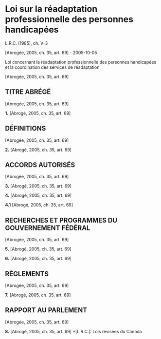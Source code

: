 # Loi sur la réadaptation professionnelle des personnes handicapées

L.R.C. (1985), ch. V-3

[Abrogée, 2005, ch. 35, art. 69] - 2005-10-05

Loi concernant la réadaptation professionnelle des personnes handicapées et la coordination des services de réadaptation

[Abrogée, 2005, ch. 35, art. 69]

## TITRE ABRÉGÉ

[Abrogée, 2005, ch. 35, art. 69]

**1.** [Abrogé, 2005, ch. 35, art. 69]

## DÉFINITIONS

[Abrogée, 2005, ch. 35, art. 69]

**2.** [Abrogé, 2005, ch. 35, art. 69]

## ACCORDS AUTORISÉS

[Abrogée, 2005, ch. 35, art. 69]

**3.** [Abrogé, 2005, ch. 35, art. 69]

**4.** [Abrogé, 2005, ch. 35, art. 69]

**4.1** [Abrogé, 2005, ch. 35, art. 69]

## RECHERCHES ET PROGRAMMES DU GOUVERNEMENT FÉDÉRAL

[Abrogée, 2005, ch. 35, art. 69]

**5.** [Abrogé, 2005, ch. 35, art. 69]

**6.** [Abrogé, 2005, ch. 35, art. 69]

## RÈGLEMENTS

[Abrogée, 2005, ch. 35, art. 69]

**7.** [Abrogé, 2005, ch. 35, art. 69]

## RAPPORT AU PARLEMENT

[Abrogée, 2005, ch. 35, art. 69]

**8.** [Abrogé, 2005, ch. 35, art. 69]
  *[L.R.C.]: Lois révisées du Canada
